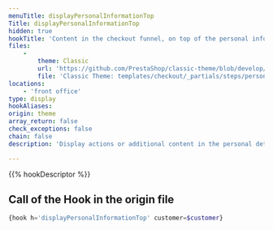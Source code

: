```yaml
---
menuTitle: displayPersonalInformationTop
Title: displayPersonalInformationTop
hidden: true
hookTitle: 'Content in the checkout funnel, on top of the personal information panel'
files:
    -
        theme: Classic
        url: 'https://github.com/PrestaShop/classic-theme/blob/develop/templates/checkout/_partials/steps/personal-information.tpl'
        file: 'Classic Theme: templates/checkout/_partials/steps/personal-information.tpl'
locations:
    - 'front office'
type: display
hookAliases: 
origin: theme
array_return: false
check_exceptions: false
chain: false
description: 'Display actions or additional content in the personal details tab of the checkout funnel.'

---
```


{{% hookDescriptor %}}

## Call of the Hook in the origin file

```php
{hook h='displayPersonalInformationTop' customer=$customer}
```

